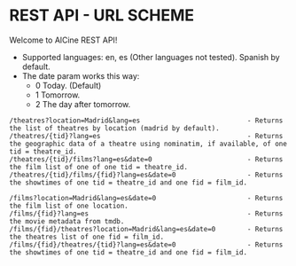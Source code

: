 REST API - URL SCHEME
=====================

Welcome to AlCine REST API!

- Supported languages: en, es (Other languages not tested). Spanish by default.
- The date param works this way:
  - 0 Today. (Default)
  - 1 Tomorrow.
  - 2 The day after tomorrow.

```
/theatres?location=Madrid&lang=es			        	    - Returns the list of theatres by location (madrid by default).
/theatres/{tid}?lang=es						                - Returns the geographic data of a theatre using nominatim, if available, of one tid = theatre_id.
/theatres/{tid}/films?lang=es&date=0		        		- Returns the film list of one of one tid = theatre_id.
/theatres/{tid}/films/{fid}?lang=es&date=0              	- Returns the showtimes of one tid = theatre_id and one fid = film_id.
```

```
/films?location=Madrid&lang=es&date=0				        - Returns the film list of one location.
/films/{fid}?lang=es						                - Returns the movie metadata from tmdb.
/films/{fid}/theatres?location=Madrid&lang=es&date=0		- Returns the theatres list of one fid = film_id.
/films/{fid}/theatres/{tid}?lang=es&date=0			        - Returns the showtimes of one tid = theatre_id and one fid = film_id.
```
